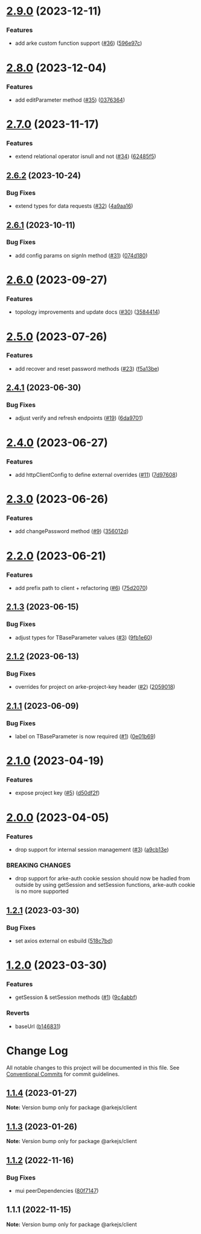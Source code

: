 # [2.9.0](https://github.com/arkemishub/clientjs/compare/v2.8.0...v2.9.0) (2023-12-11)


### Features

* add arke custom function support ([#36](https://github.com/arkemishub/clientjs/issues/36)) ([596e97c](https://github.com/arkemishub/clientjs/commit/596e97ca3d8ccb140349e7515d1e388d723f73dc))

# [2.8.0](https://github.com/arkemishub/clientjs/compare/v2.7.0...v2.8.0) (2023-12-04)


### Features

* add editParameter method ([#35](https://github.com/arkemishub/clientjs/issues/35)) ([0376364](https://github.com/arkemishub/clientjs/commit/0376364d41e48de56106e797d0192daec9389ede))

# [2.7.0](https://github.com/arkemishub/clientjs/compare/v2.6.2...v2.7.0) (2023-11-17)


### Features

* extend relational operator isnull and not ([#34](https://github.com/arkemishub/clientjs/issues/34)) ([62485f5](https://github.com/arkemishub/clientjs/commit/62485f5c3b23d00a5bdf68b19fa73d4002ed9440))

## [2.6.2](https://github.com/arkemishub/clientjs/compare/v2.6.1...v2.6.2) (2023-10-24)


### Bug Fixes

* extend types for data requests ([#32](https://github.com/arkemishub/clientjs/issues/32)) ([4a9aa16](https://github.com/arkemishub/clientjs/commit/4a9aa16f338b8b7d923d153e8ead9326bb4ab4d3))

## [2.6.1](https://github.com/arkemishub/clientjs/compare/v2.6.0...v2.6.1) (2023-10-11)


### Bug Fixes

* add config params on signIn method ([#31](https://github.com/arkemishub/clientjs/issues/31)) ([074d180](https://github.com/arkemishub/clientjs/commit/074d180c36a2066da896350610cd81138b94c6ee))

# [2.6.0](https://github.com/arkemishub/clientjs/compare/v2.5.0...v2.6.0) (2023-09-27)


### Features

* topology improvements and update docs ([#30](https://github.com/arkemishub/clientjs/issues/30)) ([3584414](https://github.com/arkemishub/clientjs/commit/3584414d68d17e8436a90c3091bef34fa0376064))

# [2.5.0](https://github.com/arkemishub/clientjs/compare/v2.4.1...v2.5.0) (2023-07-26)


### Features

* add recover and reset password methods ([#23](https://github.com/arkemishub/clientjs/issues/23)) ([f5a13be](https://github.com/arkemishub/clientjs/commit/f5a13bef39fdf7a15927d4ae4881030744cee707))

## [2.4.1](https://github.com/arkemishub/clientjs/compare/v2.4.0...v2.4.1) (2023-06-30)


### Bug Fixes

* adjust verify and refresh endpoints ([#19](https://github.com/arkemishub/clientjs/issues/19)) ([6da9701](https://github.com/arkemishub/clientjs/commit/6da97015ccb0dc2fdb905dcbf7407c8eac82859e))

# [2.4.0](https://github.com/arkemishub/clientjs/compare/v2.3.0...v2.4.0) (2023-06-27)


### Features

* add httpClientConfig to define external overrides ([#11](https://github.com/arkemishub/clientjs/issues/11)) ([7d97608](https://github.com/arkemishub/clientjs/commit/7d9760848eb8784d37a6769315ce3daab6c39dfc))

# [2.3.0](https://github.com/arkemishub/clientjs/compare/v2.2.0...v2.3.0) (2023-06-26)


### Features

* add changePassword method ([#9](https://github.com/arkemishub/clientjs/issues/9)) ([356012d](https://github.com/arkemishub/clientjs/commit/356012d30b4d63c87e6f77251308927e3d0ec3f2))

# [2.2.0](https://github.com/arkemishub/clientjs/compare/v2.1.3...v2.2.0) (2023-06-21)


### Features

* add prefix path to client + refactoring ([#6](https://github.com/arkemishub/clientjs/issues/6)) ([75d2070](https://github.com/arkemishub/clientjs/commit/75d2070cb89d69572ec62a2a5fda8eedebebf9a6))

## [2.1.3](https://github.com/arkemishub/clientjs/compare/v2.1.2...v2.1.3) (2023-06-15)


### Bug Fixes

* adjust types for TBaseParameter values ([#3](https://github.com/arkemishub/clientjs/issues/3)) ([9fb1e60](https://github.com/arkemishub/clientjs/commit/9fb1e6052d275376e7ee162ecb61d272642c5590))

## [2.1.2](https://github.com/arkemishub/clientjs/compare/v2.1.1...v2.1.2) (2023-06-13)


### Bug Fixes

* overrides for project on arke-project-key header ([#2](https://github.com/arkemishub/clientjs/issues/2)) ([2059018](https://github.com/arkemishub/clientjs/commit/20590189e90af3dfe4ec49eafba9821a371b7cb4))

## [2.1.1](https://github.com/arkemishub/clientjs/compare/v2.1.0...v2.1.1) (2023-06-09)


### Bug Fixes

* label on TBaseParameter is now required ([#1](https://github.com/arkemishub/clientjs/issues/1)) ([0e01b69](https://github.com/arkemishub/clientjs/commit/0e01b6920e7c5c4056184f07e624d168e7d41a2a))

# [2.1.0](https://github.com/arkemishub/clientjs/compare/v2.0.0...v2.1.0) (2023-04-19)


### Features

* expose project key ([#5](https://github.com/arkemishub/clientjs/issues/5)) ([d50df2f](https://github.com/arkemishub/clientjs/commit/d50df2ff2f1ad62fba7cf854d1600bf7dc108763))

# [2.0.0](https://github.com/arkemishub/clientjs/compare/v1.2.1...v2.0.0) (2023-04-05)


### Features

* drop support for internal session management ([#3](https://github.com/arkemishub/clientjs/issues/3)) ([a9cb13e](https://github.com/arkemishub/clientjs/commit/a9cb13ea3ce691d14655333f104fb2755a357862))


### BREAKING CHANGES

* drop support for arke-auth cookie
session should now be hadled from outside by using getSession and setSession functions, arke-auth cookie is no more supported

## [1.2.1](https://github.com/arkemishub/clientjs/compare/v1.2.0...v1.2.1) (2023-03-30)


### Bug Fixes

* set axios external on esbuild ([518c7bd](https://github.com/arkemishub/clientjs/commit/518c7bd0efb29b7b0fd98bf146bfaffaf0dad1eb))

# [1.2.0](https://github.com/arkemishub/clientjs/compare/v1.1.4...v1.2.0) (2023-03-30)


### Features

* getSession & setSession methods ([#1](https://github.com/arkemishub/clientjs/issues/1)) ([9c4abbf](https://github.com/arkemishub/clientjs/commit/9c4abbfeb898561db1c3a7eff9e8e8716ae615fe))


### Reverts

* baseUrl ([b146831](https://github.com/arkemishub/clientjs/commit/b1468316ec247a124935cd804f6000473a014d96))

# Change Log

All notable changes to this project will be documented in this file.
See [Conventional Commits](https://conventionalcommits.org) for commit guidelines.

## [1.1.4](https://github.com/arkemishub/arke-monorepo/compare/@arkejs/client@1.1.3...@arkejs/client@1.1.4) (2023-01-27)

**Note:** Version bump only for package @arkejs/client

## [1.1.3](https://github.com/arkemishub/arke-monorepo/compare/@arkejs/client@1.1.2...@arkejs/client@1.1.3) (2023-01-26)

**Note:** Version bump only for package @arkejs/client

## [1.1.2](https://github.com/arkemishub/arke-monorepo/compare/@arkejs/client@1.1.1...@arkejs/client@1.1.2) (2022-11-16)

### Bug Fixes

- mui peerDependencies ([80f7147](https://github.com/arkemishub/arke-monorepo/commit/80f7147b01a4f7df191e1f02ba5dcafa2246b784))

## 1.1.1 (2022-11-15)

**Note:** Version bump only for package @arkejs/client
